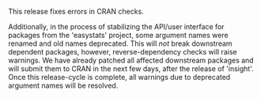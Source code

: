 This release fixes errors in CRAN checks.

Additionally, in the process of stabilizing the API/user interface for packages
from the 'easystats' project, some argument names were renamed and old names
deprecated. This will *not* break downstream dependent packages, however,
reverse-dependency checks will raise warnings. We have already patched all
affected downstream packages and will submit them to CRAN in the next few days,
after the release of 'insight'. Once this release-cycle is complete, all
warnings due to deprecated argument names will be resolved.